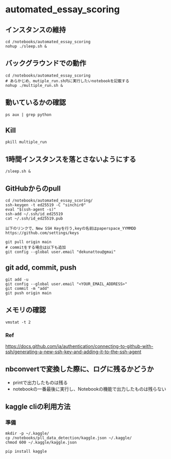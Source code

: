# automated_essay_scoring

## インスタンスの維持
```
cd /notebooks/automated_essay_scoring
nohup ./sleep.sh &
```

## バックグラウンドでの動作
```
cd /notebooks/automated_essay_scoring
# あらかじめ、mutiple_run.sh内に実行したいnotebookを記載する
nohup ./multiple_run.sh &
```

## 動いているかの確認
```
ps aux | grep python
```

## Kill
```
pkill multiple_run
```

## 1時間インスタンスを落とさないようにする
```
/sleep.sh &
```

## GitHubからのpull
```
cd /notebooks/automated_essay_scoring/
ssh-keygen -t ed25519 -C "sinchir0"
eval "$(ssh-agent -s)"
ssh-add ~/.ssh/id_ed25519
cat ~/.ssh/id_ed25519.pub
```

```
以下のリンクで、New SSH Keyを行う,keyの名前はpaperspace_YYMMDD
https://github.com/settings/keys
```

```
git pull origin main
# commitをする場合は以下も追加
git config --global user.email "dekunattou@gmai"
```

## git add, commit, push

```
git add -u
git config --global user.email "<YOUR_EMAIL_ADDRESS>"
git commit -m "add"
git push origin main
```

## メモリの確認
```
vmstat -t 2
```

### Ref
https://docs.github.com/ja/authentication/connecting-to-github-with-ssh/generating-a-new-ssh-key-and-adding-it-to-the-ssh-agent

## nbconvertで変換した際に、ログに残るかどうか
- printで出力したものは残る
- notebookの一番最後に実行し、Notebookの機能で出力したものは残らない

## kaggle cliの利用方法

### 準備
```
mkdir -p ~/.kaggle/
cp /notebooks/pll_data_detection/kaggle.json ~/.kaggle/
chmod 600 ~/.kaggle/kaggle.json
```

```
pip install kaggle
```